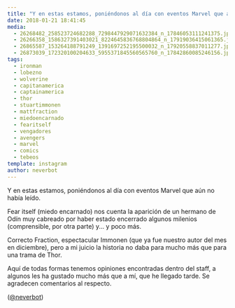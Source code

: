 ```yaml
---
title: "Y en estas estamos, poniéndonos al día con eventos Marvel que aún no había leído"
date: 2018-01-21 18:41:45
media: 
  - 26268482_258523724682288_7298447929071632384_n_17846053111241375.jpg
  - 26266358_1586327391403021_8224645836768804864_n_17919036415061365.jpg
  - 26865587_153264188791249_1391697252195500032_n_17920558837011277.jpg
  - 26873039_172320100204633_5955371845560565760_n_17842860085246156.jpg
tags: 
  - ironman
  - lobezno
  - wolverine
  - capitanamerica
  - captainamerica
  - thor
  - stuartimmonen
  - mattfraction
  - miedoencarnado
  - fearitself
  - vengadores
  - avengers
  - marvel
  - comics
  - tebeos
template: instagram
author: neverbot
---
```


Y en estas estamos, poniéndonos al día con eventos Marvel que aún no había leído.


Fear itself (miedo encarnado) nos cuenta la aparición de un hermano de Odín muy cabreado por haber estado encerrado algunos milenios (comprensible, por otra parte) y... y poco más.


Correcto Fraction, espectacular Immonen (que ya fue nuestro autor del mes en diciembre), pero a mi juicio la historia no daba para mucho más que para una trama de Thor.


Aquí de todas formas tenemos opiniones encontradas dentro del staff, a algunos les ha gustado mucho más que a mí, que he llegado tarde. Se agradecen comentarios al respecto.


([@neverbot](https://instagram.com/neverbot))
